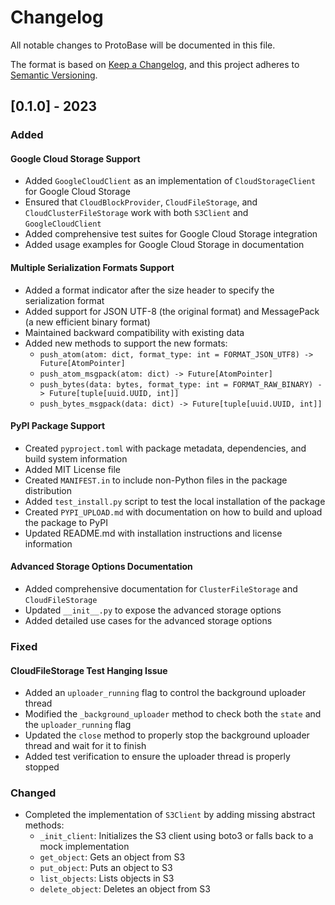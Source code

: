 # Changelog

All notable changes to ProtoBase will be documented in this file.

The format is based on [Keep a Changelog](https://keepachangelog.com/en/1.0.0/),
and this project adheres to [Semantic Versioning](https://semver.org/spec/v2.0.0.html).

## [0.1.0] - 2023

### Added

#### Google Cloud Storage Support

- Added `GoogleCloudClient` as an implementation of `CloudStorageClient` for Google Cloud Storage
- Ensured that `CloudBlockProvider`, `CloudFileStorage`, and `CloudClusterFileStorage` work with both `S3Client` and
  `GoogleCloudClient`
- Added comprehensive test suites for Google Cloud Storage integration
- Added usage examples for Google Cloud Storage in documentation

#### Multiple Serialization Formats Support

- Added a format indicator after the size header to specify the serialization format
- Added support for JSON UTF-8 (the original format) and MessagePack (a new efficient binary format)
- Maintained backward compatibility with existing data
- Added new methods to support the new formats:
    - `push_atom(atom: dict, format_type: int = FORMAT_JSON_UTF8) -> Future[AtomPointer]`
    - `push_atom_msgpack(atom: dict) -> Future[AtomPointer]`
    - `push_bytes(data: bytes, format_type: int = FORMAT_RAW_BINARY) -> Future[tuple[uuid.UUID, int]]`
    - `push_bytes_msgpack(data: dict) -> Future[tuple[uuid.UUID, int]]`

#### PyPI Package Support

- Created `pyproject.toml` with package metadata, dependencies, and build system information
- Added MIT License file
- Created `MANIFEST.in` to include non-Python files in the package distribution
- Added `test_install.py` script to test the local installation of the package
- Created `PYPI_UPLOAD.md` with documentation on how to build and upload the package to PyPI
- Updated README.md with installation instructions and license information

#### Advanced Storage Options Documentation

- Added comprehensive documentation for `ClusterFileStorage` and `CloudFileStorage`
- Updated `__init__.py` to expose the advanced storage options
- Added detailed use cases for the advanced storage options

### Fixed

#### CloudFileStorage Test Hanging Issue

- Added an `uploader_running` flag to control the background uploader thread
- Modified the `_background_uploader` method to check both the `state` and the `uploader_running` flag
- Updated the `close` method to properly stop the background uploader thread and wait for it to finish
- Added test verification to ensure the uploader thread is properly stopped

### Changed

- Completed the implementation of `S3Client` by adding missing abstract methods:
    - `_init_client`: Initializes the S3 client using boto3 or falls back to a mock implementation
    - `get_object`: Gets an object from S3
    - `put_object`: Puts an object to S3
    - `list_objects`: Lists objects in S3
    - `delete_object`: Deletes an object from S3